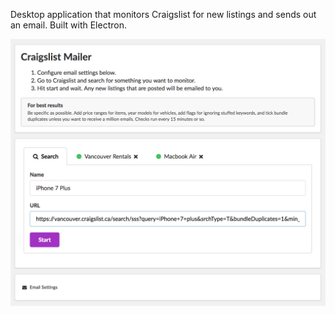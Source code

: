 Desktop application that monitors Craigslist for new listings and sends out an email. Built with Electron.

![alt text](screenshot.png)
